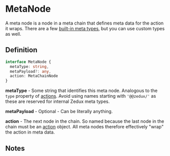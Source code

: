 # MetaNode

A meta node is a node in a meta chain that defines meta data for the action it wraps. There are a few [built-in meta types](/docs/api/metaTypes.md), but you can use custom types as well.

## Definition

```typescript
interface MetaNode {
  metaType: string,
  metaPayload?: any,
  action: MetaChainNode
}
```

**metaType** - Some string that identifies this meta node. Analogous to the `type` property of [actions](/docs/types/Action.md). Avoid using names starting with `'@@zedux/'` as these are reserved for internal Zedux meta types.

**metaPayload** - Optional - Can be literally anything.

**action** - The next node in the chain. So named because the last node in the chain must be an [action](/docs/types/Action.md) object. All meta nodes therefore effectively "wrap" the action in meta data.

## Notes

